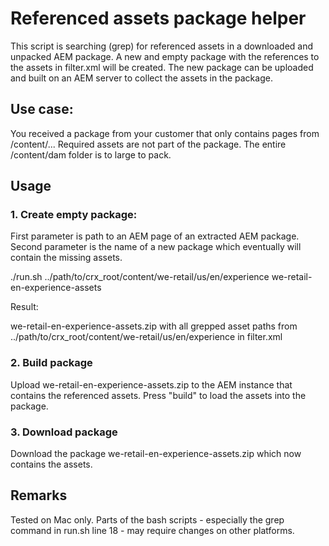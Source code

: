 # Referenced assets package helper

This script is searching (grep) for referenced assets in a downloaded and unpacked AEM package. A new and empty package with the references to the assets in filter.xml will be created. The new package can be uploaded and built on an AEM server to collect the assets in the package.

## Use case: 

You received a package from your customer that only contains pages from /content/... Required assets are not part of the package. The entire /content/dam folder is to large to pack. 

## Usage

### 1. Create empty package:

First parameter is path to an AEM page of an extracted AEM package. Second parameter is the name of a new package which eventually will contain the missing assets.

./run.sh ../path/to/crx_root/content/we-retail/us/en/experience we-retail-en-experience-assets

Result: 

we-retail-en-experience-assets.zip with all grepped asset paths from ../path/to/crx_root/content/we-retail/us/en/experience in filter.xml

### 2. Build package

Upload we-retail-en-experience-assets.zip to the AEM instance that contains the referenced assets. Press "build" to load the assets into the package.

### 3. Download package

Download the package we-retail-en-experience-assets.zip which now contains the assets.

## Remarks

Tested on Mac only. Parts of the bash scripts - especially the grep command in run.sh line 18 - may require changes on other platforms.